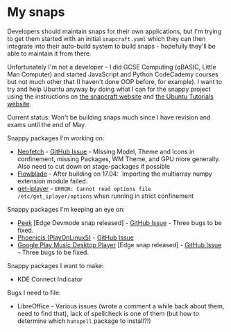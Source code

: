 # My snaps
Developers should maintain snaps for their own applications, but I'm trying to get them started with an initial `snapcraft.yaml` which they can then integrate into their auto-build system to build snaps - hopefully they'll be able to maintain it from there.

Unfortunately I'm not a developer - I did GCSE Computing (qBASIC, Little Man Computer) and started JavaScript and Python CodeCademy courses but not much other that (I haven't done OOP before, for example). I want to try and help Ubuntu anyway by doing what I can for the snappy project using the instructions on [the snapcraft website](https://snapcraft.io/) and [the Ubuntu Tutorials website](https://tutorials.ubuntu.com/).

Current status:
Won't be building snaps much since I have revision and exams until the end of May.

Snappy packages I'm working on:
- [Neofetch](https://github.com/dylanaraps/neofetch/) - [GitHub Issue](https://github.com/dylanaraps/neofetch/issues/645) - Missing Model, Theme and Icons in confinement, missing Packages, WM Theme, and GPU more generally. Also need to cut down on stage-packages if possible
- [Flowblade](https://github.com/jliljebl/flowblade) - After building on 17.04: `Importing the multiarray numpy extension module failed.
- [get-iplayer](https://github.com/get-iplayer/get_iplayer) - `ERROR: Cannot read options file /etc/get_iplayer/options` when running in strict confinement

Snappy packages I'm keeping an eye on:
- [Peek](https://github.com/phw/peek) [Edge Devmode snap released] - [GitHub Issue](https://github.com/phw/peek/issues/84) - Three bugs to be fixed.
- [Phoenicis (PlayOnLinux5)](https://github.com/PlayOnLinux/POL-POM-5/) - [GitHub Issue](https://github.com/PlayOnLinux/POL-POM-5/issues/752)
- [Google Play Music Desktop Player](https://github.com/MarshallOfSound/Google-Play-Music-Desktop-Player-UNOFFICIAL-) [Edge snap released] - [GitHub Issue](https://github.com/MarshallOfSound/Google-Play-Music-Desktop-Player-UNOFFICIAL-/issues/2464#issuecomment-297883345) - Three bugs to be fixed.

Snappy packages I want to make:
- KDE Connect Indicator

Bugs I need to file:
- LibreOffice - Various issues (wrote a comment a while back about them, need to find that), lack of spellcheck is one of them (but how to determine which `hunspell` package to install?!)
